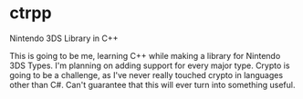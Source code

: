 # ctrpp
Nintendo 3DS Library in C++

This is going to be me, learning C++ while making a library for Nintendo 3DS Types. I'm planning on adding support for every major type.
Crypto is going to be a challenge, as I've never really touched crypto in languages other than C#. Can't guarantee that this will ever turn into something useful.
